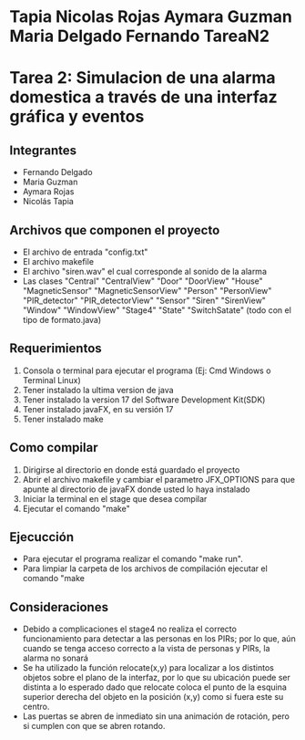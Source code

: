 # Tapia Nicolas Rojas Aymara Guzman Maria Delgado Fernando TareaN2


# Tarea 2: Simulacion de una alarma domestica a través de una interfaz gráfica y eventos
## Integrantes
- Fernando Delgado
- Maria Guzman
- Aymara Rojas
- Nicolás Tapia

## Archivos que componen el proyecto
* El archivo de entrada "config.txt"
* El archivo makefile
* El archivo "siren.wav" el cual corresponde al sonido de la alarma
* Las clases "Central" "CentralView" "Door" "DoorView" "House" "MagneticSensor" "MagneticSensorView" "Person" "PersonView" "PIR_detector" "PIR_detectorView" "Sensor" "Siren" "SirenView" "Window" "WindowView" "Stage4" "State" "SwitchSatate" (todo con el tipo de formato.java) 

## Requerimientos
1) Consola o terminal para ejecutar el programa (Ej: Cmd Windows o Terminal Linux)
2) Tener instalado la ultima version de java
3) Tener instalado la version 17 del Software Development Kit(SDK)
4) Tener instalado javaFX, en su versión 17
5) Tener instalado make

## Como compilar
1) Dirigirse al directorio en donde está guardado el proyecto 
2) Abrir el archivo makefile y cambiar el parametro JFX_OPTIONS para que apunte al directorio de javaFX donde usted lo haya instalado
3) Iniciar la terminal en el stage que desea compilar 
4) Ejecutar el comando "make"

## Ejecucción 
* Para ejecutar el programa realizar el comando "make run".
* Para limpiar la carpeta de los archivos de compilación ejecutar el comando "make 

## Consideraciones
* Debido a complicaciones el stage4 no realiza el correcto funcionamiento para detectar a las personas en los PIRs; por lo que, aún cuando se tenga acceso correcto a la vista de personas y PIRs, la alarma no sonará
* Se ha utilizado la función relocate(x,y) para localizar a los distintos objetos sobre el plano de la interfaz, por lo que su ubicación puede ser distinta a lo esperado dado que relocate coloca el punto de la esquina superior derecha del objeto en la posición (x,y) como si fuera este su centro.
* Las puertas se abren de inmediato sin una animación de rotación, pero si cumplen con que se abren rotando.



